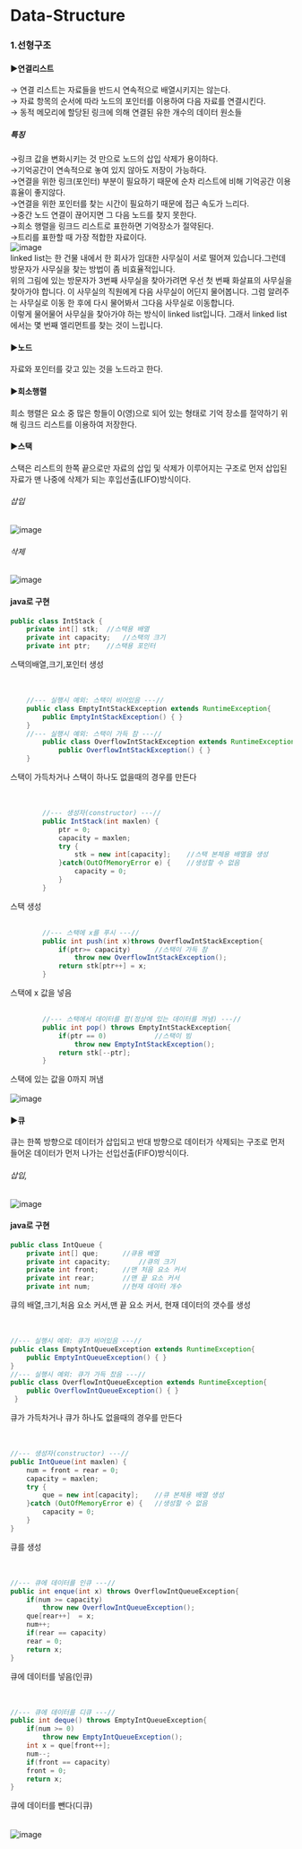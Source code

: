 # Data-Structure
###  1.선형구조
#### ▶연결리스트
→ 연결 리스트는 자료들을 반드시 연속적으로 배열시키지는 않는다.<br>
→ 자료 항목의 순서에 따라 노드의 포인터를 이용하여 다음 자료를 연결시킨다.<br>
→ 동적 메모리에 할당된 링크에 의해 연결된 유한 개수의 데이터 원소들<br>
##### 특징
 →링크 값을 변화시키는 것 만으로 노드의 삽입 삭제가 용이하다.<br>
 →기억공간이 연속적으로 놓여 있지 않아도 저장이 가능하다.<br>
 →연결을 위한 링크(포인터) 부분이 필요하기 때문에 순차 리스트에 비해 기억공간 이용 휴율이 좋지않다.<br>
 →연결을 위한 포인터를 찾는 시간이 필요하기 때문에 접근 속도가 느리다.<br>
 →중간 노드 연결이 끊어지면 그 다음 노드를 찾지 못한다.<br>
 →희소 행렬을 링크드 리스트로 표한하면 기억장소가 절약된다.<br>
 →트리를 표한할 때 가장 적합한 자료이다.<br>
![image](https://user-images.githubusercontent.com/123055714/226499568-4af05f11-7796-4af1-9eac-548bc294fbc1.png)<br>
linked list는 한 건물 내에서 한 회사가 임대한 사무실이 서로 떨어져 있습니다.그런데 방문자가 사무실을 찾는 방법이 좀 비효율적입니다.<br> 위의 그림에 있는 방문자가 3번째 사무실을 찾아가려면 우선 첫 번째 화살표의 사무실을 찾아가야 합니다. 이 사무실의 직원에게 다음 사무실이 어딘지 물어봅니다. 그럼 알려주는 사무실로 이동 한 후에 다시 물어봐서 그다음 사무실로 이동합니다.<br>
이렇게 물어물어 사무실을 찾아가야 하는 방식이 linked list입니다. 그래서 linked list에서는 몇 번째 엘리먼트를 찾는 것이 느립니다.
#### ▶노드
자료와 포인터를 갖고 있는 것을 노드라고 한다.<br>

#### ▶희소행렬 
희소 행렬은 요소 중 많은 항들이 0(영)으로 되어 있는 형태로 기억 장소를 절약하기 위해 링크드 리스트를 이용하여 저장한다.<br>

#### ▶스택
스택은 리스트의 한쪽 끝으로만 자료의 삽입 및 삭제가 이루어지는 구조로 먼저 삽입된 자료가 맨 나중에 삭제가 되는 후입선출(LIFO)방식이다.
###### 삽입
![image](https://user-images.githubusercontent.com/123055714/226809476-62237adf-0075-4b32-b176-4dff70eef938.png)
###### 삭제
![image](https://user-images.githubusercontent.com/123055714/226809731-8f4242ed-ad39-4352-9c06-2a28eb1a70e5.png)
#### java로 구현
```java
public class IntStack {
	private int[] stk;	//스택용 배열
	private int capacity;	//스택의 크기
	private int ptr;	//스택용 포인터
```
스택의배열,크기,포인터 생성<br>
<br>
<br>
```java
	//--- 실행시 예외: 스택이 비어있음 ---//
	public class EmptyIntStackException extends RuntimeException{
		public EmptyIntStackException() { }
	}
	//--- 실행시 예외: 스택이 가득 참 ---//
		public class OverflowIntStackException extends RuntimeException{
			public OverflowIntStackException() { }
	}
```
스택이 가득차거나 스택이 하나도 없을때의 경우를 만든다<br>
<br>
<br>
```java
		//--- 생성자(constructor) ---//
		public IntStack(int maxlen) {
			ptr = 0;
			capacity = maxlen;
			try {
				stk = new int[capacity];	//스택 본체용 배열을 생성
			}catch(OutOfMemoryError e) {	//생성할 수 없음
				capacity = 0;
			}
		}
 ```
스택 생성
<br>
<br>
```java
		//--- 스택에 x를 푸시 ---//
		public int push(int x)throws OverflowIntStackException{
			if(ptr>= capacity)		//스택이 가득 참
				throw new OverflowIntStackException();
			return stk[ptr++] = x;
		}
  ```
스택에 x 값을 넣음
<br>
<br>
```java
		//--- 스택에서 데이터를 팝(정상에 있는 데이터를 꺼냄) ---//
		public int pop() throws EmptyIntStackException{
			if(ptr == 0)			//스택이 빔
				throw new EmptyIntStackException();
			return stk[--ptr];
		}
  ```
스택에 있는 값을 0까지 꺼냄
<br>
<br>
![image](https://user-images.githubusercontent.com/123055714/226808772-74dfacac-df3c-494f-a395-dc111478ecee.png)
#### ▶큐
큐는 한쪽 방향으로 데이터가 삽입되고 반대 방향으로 데이터가 삭제되는 구조로 먼저 들어온 데이터가 먼저 나가는 선입선출(FIFO)방식이다.
###### 삽입,
![image](https://user-images.githubusercontent.com/123055714/226809976-18c436d7-019b-48a9-97c6-a2f87a44442b.png)
#### java로 구현
```java
public class IntQueue {                  
	private int[] que;		//큐용 배열      
	private int capacity;		//큐의 크기  
	private int front;		//맨 처음 요소 커서 
	private int rear;		//맨 끝 요소 커서  
	private int num;		//현재 데이터 개수  
```
큐의 배열,크기,처음 요소 커서,맨 끝 요소 커서, 현재 데이터의 갯수를 생성<br>
<br>
<br>
```java
//--- 실행시 예외: 큐가 비어있음 ---//                                       
public class EmptyIntQueueException extends RuntimeException{     
	public EmptyIntQueueException() { }                           
}                                                                 
//--- 실행시 예외: 큐가 가득 찼음 ---//                                      
public class OverflowIntQueueException extends RuntimeException{  
	public OverflowIntQueueException() { }                        
 }
```
큐가 가득차거나 큐가 하나도 없을때의 경우를 만든다<br>
<br>
<br>
```java
//--- 생성자(constructor) ---//                         
public IntQueue(int maxlen) {                        
	num = front = rear = 0;                          
	capacity = maxlen;                               
	try {                                            
		que = new int[capacity];	//큐 본체용 배열 생성    
	}catch (OutOfMemoryError e) {	//생성할 수 없음       
		capacity = 0;                                
	}                                                
}
```
큐를 생성<br>
<br>
<br>
```java
//--- 큐에 데이터를 인큐 ---//                                   
public int enque(int x) throws OverflowIntQueueException{
	if(num >= capacity)                                  
		throw new OverflowIntQueueException();           
	que[rear++]	 = x;                                    
	num++;                                               
	if(rear == capacity)                                 
	rear = 0;                                            
	return x;                                            
}                     
```
큐에 데이터를 넣음(인큐)<br>
<br>
<br>
```java
//--- 큐에 데이터를 디큐 ---//                            
public int deque() throws EmptyIntQueueException{ 
	if(num >= 0)                                  
		throw new EmptyIntQueueException();       
	int x = que[front++];                         
	num--;                                        
	if(front == capacity)                         
	front = 0;                                    
	return x;                                     
}                                                 
```
큐에 데이터를 뺀다(디큐)<br>
<br>
<br>
![image](https://user-images.githubusercontent.com/123055714/226808191-3944d5c0-3570-4e1a-914b-c6c375e4c89d.png)
